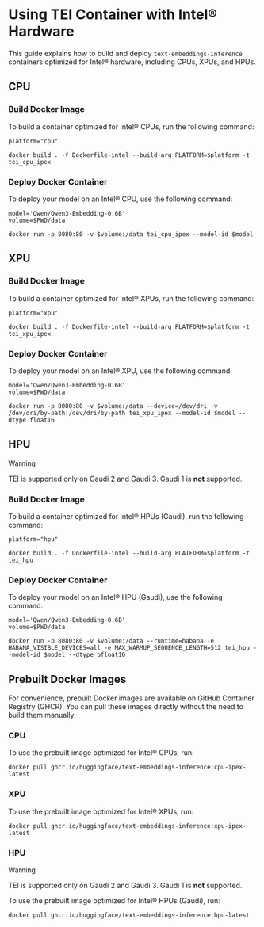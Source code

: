 <!--Copyright 2023 The HuggingFace Team. All rights reserved.

Licensed under the Apache License, Version 2.0 (the "License"); you may not use this file except in compliance with
the License. You may obtain a copy of the License at

http://www.apache.org/licenses/LICENSE-2.0

Unless required by applicable law or agreed to in writing, software distributed under the License is distributed on
an "AS IS" BASIS, WITHOUT WARRANTIES OR CONDITIONS OF ANY KIND, either express or implied. See the License for the
specific language governing permissions and limitations under the License.

⚠️ Note that this file is in Markdown but contains specific syntax for our doc-builder (similar to MDX) that may not be
rendered properly in your Markdown viewer.

-->

# Using TEI Container with Intel® Hardware

This guide explains how to build and deploy `text-embeddings-inference` containers optimized for Intel® hardware, including CPUs, XPUs, and HPUs.

## CPU

### Build Docker Image

To build a container optimized for Intel® CPUs, run the following command:

```shell
platform="cpu"

docker build . -f Dockerfile-intel --build-arg PLATFORM=$platform -t tei_cpu_ipex
```

### Deploy Docker Container

To deploy your model on an Intel® CPU, use the following command:

```shell
model='Qwen/Qwen3-Embedding-0.6B'
volume=$PWD/data

docker run -p 8080:80 -v $volume:/data tei_cpu_ipex --model-id $model
```

## XPU

### Build Docker Image

To build a container optimized for Intel® XPUs, run the following command:

```shell
platform="xpu"

docker build . -f Dockerfile-intel --build-arg PLATFORM=$platform -t tei_xpu_ipex
```

### Deploy Docker Container

To deploy your model on an Intel® XPU, use the following command:

```shell
model='Qwen/Qwen3-Embedding-0.6B'
volume=$PWD/data

docker run -p 8080:80 -v $volume:/data --device=/dev/dri -v /dev/dri/by-path:/dev/dri/by-path tei_xpu_ipex --model-id $model --dtype float16
```

## HPU

> [!WARNING]
> TEI is supported only on Gaudi 2 and Gaudi 3. Gaudi 1 is **not** supported.

### Build Docker Image

To build a container optimized for Intel® HPUs (Gaudi), run the following command:

```shell
platform="hpu"

docker build . -f Dockerfile-intel --build-arg PLATFORM=$platform -t tei_hpu
```

### Deploy Docker Container

To deploy your model on an Intel® HPU (Gaudi), use the following command:

```shell
model='Qwen/Qwen3-Embedding-0.6B'
volume=$PWD/data

docker run -p 8080:80 -v $volume:/data --runtime=habana -e HABANA_VISIBLE_DEVICES=all -e MAX_WARMUP_SEQUENCE_LENGTH=512 tei_hpu --model-id $model --dtype bfloat16
```

## Prebuilt Docker Images

For convenience, prebuilt Docker images are available on GitHub Container Registry (GHCR). You can pull these images directly without the need to build them manually:

### CPU
To use the prebuilt image optimized for Intel® CPUs, run:
```shell
docker pull ghcr.io/huggingface/text-embeddings-inference:cpu-ipex-latest
```

### XPU
To use the prebuilt image optimized for Intel® XPUs, run:
```shell
docker pull ghcr.io/huggingface/text-embeddings-inference:xpu-ipex-latest
```

### HPU

> [!WARNING]
> TEI is supported only on Gaudi 2 and Gaudi 3. Gaudi 1 is **not** supported.

To use the prebuilt image optimized for Intel® HPUs (Gaudi), run:
```shell
docker pull ghcr.io/huggingface/text-embeddings-inference:hpu-latest
```
